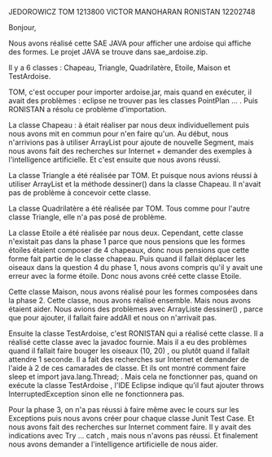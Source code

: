 JEDOROWICZ TOM 1213800
VICTOR MANOHARAN RONISTAN 12202748


Bonjour,

Nous avons réalisé cette SAE JAVA pour afficher une ardoise qui affiche des formes. Le projet JAVA se trouve dans sae_ardoise.zip.



Il y a 6 classes : Chapeau, Triangle, Quadrilatère, Etoile, Maison et TestArdoise.

TOM, c'est occuper pour importer ardoise.jar, mais quand en exécuter, il avait des problèmes : eclipse ne trouver pas les classes PointPlan ... . Puis RONISTAN a résolu ce problème d'importation.

La classe Chapeau : à était réaliser par nous deux individuellement puis nous avons mit en commun pour n'en faire qu'un. Au début, nous n'arrivions pas à utiliser ArrayList pour ajoute de nouvelle Segment, mais nous avons fait des recherches sur Internet + demander des exemples à l'intelligence artificielle. Et c'est ensuite que nous avons réussi.

La classe Triangle a été réalisée par TOM. Et puisque nous avions réussi à utiliser ArrayList et la méthode dessiner() dans la classe Chapeau. Il n'avait pas de problème à concevoir cette classe.

La classe Quadrilatère a été réalisée par TOM. Tous comme pour l'autre classe Triangle, elle n'a pas posé de problème.

La classe Etoile a été réalisée par nous deux. Cependant, cette classe n'existait pas dans la phase 1 parce que nous pensions que les formes étoiles étaient composer de 4 chapeaux, donc nous pensions que cette forme fait partie de le classe chapeau. Puis quand il fallait déplacer les oiseaux dans la question 4 du phase 1, nous avons compris qu'il y avait une erreur avec la forme étoile. Donc nous avons créé cette classe Etoile.

Cette classe Maison, nous avons réalisé pour les formes composées dans la phase 2. Cette classe, nous avons réalisé ensemble. Mais nous avons étaient aider. Nous avions des problèmes avec ArrayListe dessiner() , parce que pour ajouter, il fallait faire addAll et nous on n'arrivait pas.

Ensuite la classe TestArdoise, c'est RONISTAN qui a réalisé cette classe. Il a réalisé cette classe avec la javadoc fournie. Mais il a eu des problèmes quand il fallait faire bouger les oiseaux (10, 20) , ou plutôt quand il fallait attendre 1 seconde. Il a fait des recherches sur Internet et demander de l'aide à 2 de ces camarades de classe. Et ils ont montré comment faire sleep et import java.lang.Thread; . Mais cela ne fonctionner pas, quand on exécute la classe TestArdoise , l'IDE Eclipse indique qu'il faut ajouter throws InterruptedException sinon elle ne fonctionnera pas.

Pour la phase 3, on n'a pas réussi à faire même avec le cours sur les Exceptions puis nous avons créer pour chaque classe Junit Test Case. Et nous avons fait des recherches sur Internet comment faire. Il y avait des indications avec Try ... catch , mais nous n'avons pas réussi. Et finalement nous avons demander a l'intelligence artificielle de nous aider. 
